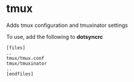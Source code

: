 tmux
====

Adds tmux configuration and tmuxinator settings

To use, add the following to **dotsyncrc**

    [files]
    ..
    tmux/tmux.conf
    tmux/tmuxinator
    ..
    [endfiles]

